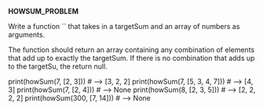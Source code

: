 **HOWSUM_PROBLEM**

Write a function `` that takes in a targetSum and an array of numbers as arguments.

The function should return an array containing any combination of elements that add up to exactly the targetSum. If there is no combination that adds up to the targetSu, the return null.

print(howSum(7, [2, 3]))            # --> [3, 2, 2]
print(howSum(7, [5, 3, 4, 7]))      # --> [4, 3]
print(howSum(7, [2, 4]))            # --> None
print(howSum(8, [2, 3, 5]))         # --> [2, 2, 2, 2]
print(howSum(300, [7, 14]))         # --> None